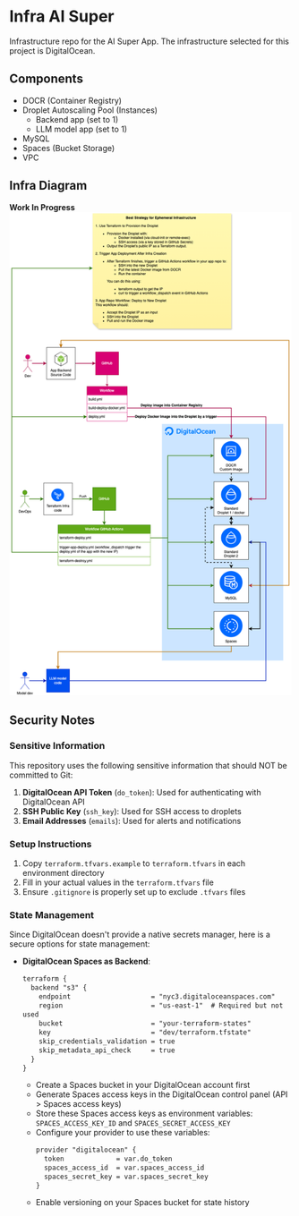 # Infra AI Super

Infrastructure repo for the AI Super App.
The infrastructure selected for this project is DigitalOcean.

## Components

- DOCR (Container Registry)
- Droplet Autoscaling Pool (Instances)
  - Backend app (set to 1)
  - LLM model app (set to 1)
- MySQL
- Spaces (Bucket Storage)
- VPC

## Infra Diagram

**Work In Progress**
![OpenTech AI Super Infra Diagram](OpenTech-AI-Super.drawio.png)

## Security Notes

### Sensitive Information

This repository uses the following sensitive information that should NOT be committed to Git:

1. **DigitalOcean API Token** (`do_token`): Used for authenticating with DigitalOcean API
2. **SSH Public Key** (`ssh_key`): Used for SSH access to droplets
3. **Email Addresses** (`emails`): Used for alerts and notifications

### Setup Instructions

1. Copy `terraform.tfvars.example` to `terraform.tfvars` in each environment directory
2. Fill in your actual values in the `terraform.tfvars` file
3. Ensure `.gitignore` is properly set up to exclude `.tfvars` files

### State Management

Since DigitalOcean doesn't provide a native secrets manager, here is a secure options for state management:

- **DigitalOcean Spaces as Backend**:
   ```hcl
   terraform {
     backend "s3" {
       endpoint                    = "nyc3.digitaloceanspaces.com"
       region                      = "us-east-1"  # Required but not used
       bucket                      = "your-terraform-states"
       key                         = "dev/terraform.tfstate"
       skip_credentials_validation = true
       skip_metadata_api_check     = true
     }
   }
   ```

  - Create a Spaces bucket in your DigitalOcean account first
  - Generate Spaces access keys in the DigitalOcean control panel (API > Spaces access keys)
  - Store these Spaces access keys as environment variables: `SPACES_ACCESS_KEY_ID` and `SPACES_SECRET_ACCESS_KEY`
  - Configure your provider to use these variables:
    ```hcl
    provider "digitalocean" {
      token             = var.do_token
      spaces_access_id  = var.spaces_access_id
      spaces_secret_key = var.spaces_secret_key
    }
    ```
  - Enable versioning on your Spaces bucket for state history